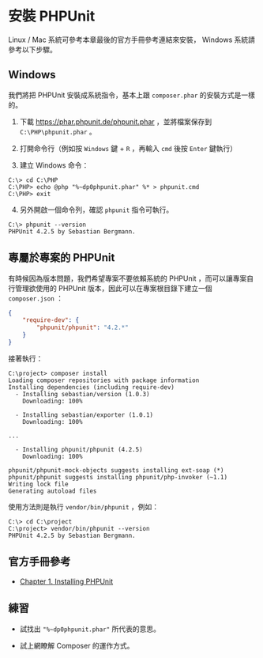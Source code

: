 # 安裝 PHPUnit

Linux / Mac 系統可參考本章最後的官方手冊參考連結來安裝， Windows 系統請參考以下步驟。

## Windows

我們將把 PHPUnit 安裝成系統指令，基本上跟 `composer.phar` 的安裝方式是一樣的。

1. 下載 https://phar.phpunit.de/phpunit.phar ，並將檔案保存到 `C:\PHP\phpunit.phar` 。

2. 打開命令行（例如按 `Windows` 鍵 + `R` ，再輸入 `cmd` 後按 `Enter` 鍵執行）

3. 建立 Windows 命令：

 ```dos
C:\> cd C:\PHP
C:\PHP> echo @php "%~dp0phpunit.phar" %* > phpunit.cmd
C:\PHP> exit
 ```

4. 另外開啟一個命令列，確認 `phpunit` 指令可執行。

 ```dos
C:\> phpunit --version
PHPUnit 4.2.5 by Sebastian Bergmann.
 ```

## 專屬於專案的 PHPUnit

有時候因為版本問題，我們希望專案不要依賴系統的 PHPUnit ，而可以讓專案自行管理欲使用的 PHPUnit 版本，因此可以在專案根目錄下建立一個 `composer.json` ：

```json
{
    "require-dev": {
        "phpunit/phpunit": "4.2.*"
    }
}
```

接著執行：

```dos
C:\project> composer install
Loading composer repositories with package information
Installing dependencies (including require-dev)
  - Installing sebastian/version (1.0.3)
    Downloading: 100%

  - Installing sebastian/exporter (1.0.1)
    Downloading: 100%

...

  - Installing phpunit/phpunit (4.2.5)
    Downloading: 100%

phpunit/phpunit-mock-objects suggests installing ext-soap (*)
phpunit/phpunit suggests installing phpunit/php-invoker (~1.1)
Writing lock file
Generating autoload files
```

使用方法則是執行 `vendor/bin/phpunit` ，例如：

```dos
C:\> cd C:\project
C:\project> vendor/bin/phpunit --version
PHPUnit 4.2.5 by Sebastian Bergmann.
```

## 官方手冊參考

* [Chapter 1. Installing PHPUnit](https://phpunit.de/manual/current/en/installation.html)

## 練習

* 試找出 `"%~dp0phpunit.phar"` 所代表的意思。

* 試上網瞭解 Composer 的運作方式。
